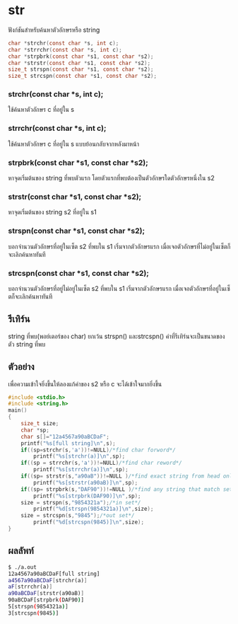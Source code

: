 # str
ฟังก์ชันสำหรับค้นหาตัวอักษรหรือ string

``` c
char *strchr(const char *s, int c);
char *strrchr(const char *s, int c);
char *strpbrk(const char *s1, const char *s2);
char *strstr(const char *s1, const char *s2);
size_t strspn(const char *s1, const char *s2);
size_t strcspn(const char *s1, const char *s2);
```

### strchr(const char *s, int c);
ใช้ค้นหาตัวอักษร c ที่อยู่ใน s 
### strrchr(const char *s, int c);
ใช้ค้นหาตัวอักษร c ที่อยู่ใน s แบบย้อนกลับจากหลังมาหน้า
### strpbrk(const char *s1, const char *s2);
หาจุดเริ่มต้นของ string ที่พบตัวแรก โดยตัวแรกที่พบต้องเป็นตัวอักษรใดตัวอักษรหนึ่งใน s2
### strstr(const char *s1, const char *s2);
หาจุดเริ่มต้นของ string s2 ที่อยู่ใน s1 
### strspn(const char *s1, const char *s2);
บอกจำนวนตัวอักษรที่อยู่ในเซ็ต s2 ที่พบใน s1 เริ่มจากตัวอักษรแรก เมื่อเจอตัวอักษรที่ไม่อยู่ในเซ็ตก็จะเลิกค้นหาทันที
### strcspn(const char *s1, const char *s2);
บอกจำนวนตัวอักษรที่อยู่ไม่อยู่ในเซ็ต s2 ที่พบใน s1 เริ่มจากตัวอักษรแรก เมื่อเจอตัวอักษรที่อยู่ในเซ็ตก็จะเลิกค้นหาทันที

## รีเทิร์น
string ที่พบ(พอย์เตอร์ของ char) ยกเว้น strspn() และstrcspn() ค่าที่รีเทิร์นจะเป็นขนาดของตัว string ที่พบ 

## ตัวอย่าง
เพื่อความเข้าใจยิ่งขึ้นให้ลองแก้ค่าของ s2 หรือ c จะได้เข้าใจมากยิ่งขึ้น
``` c
#include <stdio.h>
#include <string.h>
main()
{
	size_t size;
	char *sp;
	char s[]="12a4567a90aBCDaF";
	printf("%s[full string]\n",s);
	if((sp=strchr(s,'a'))!=NULL)/*find char forword*/
		printf("%s[strchr(a)]\n",sp);
	if((sp = strrchr(s,'a'))!=NULL)/*find char reword*/
		printf("%s[strrchr(a)]\n",sp);
	if((sp= strstr(s,"a90aB"))!=NULL )/*find exact string from head only*/
		printf("%s[strstr(a90aB)]\n",sp);
	if((sp= strpbrk(s,"DAF90"))!=NULL )/*find any string that match set*/
		printf("%s[strpbrk(DAF90)]\n",sp);
	size = strspn(s,"9854321a");/*in set*/
		printf("%d[strspn(9854321a)]\n",size);
	size = strcspn(s,"9845");/*out set*/
		printf("%d[strcspn(9845)]\n",size);
}	
```
## ผลลัพท์

``` sh
$ ./a.out
12a4567a90aBCDaF[full string]
a4567a90aBCDaF[strchr(a)]
aF[strrchr(a)]
a90aBCDaF[strstr(a90aB)]
90aBCDaF[strpbrk(DAF90)]
5[strspn(9854321a)]
3[strcspn(9845)]
``` 
